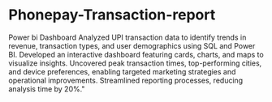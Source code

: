 # Phonepay-Transaction-report
Power bi Dashboard
Analyzed UPI transaction data to identify trends in revenue, transaction types, and user demographics using SQL and Power BI. Developed an interactive dashboard featuring cards, charts, and maps to visualize insights. Uncovered peak transaction times, top-performing cities, and device preferences, enabling targeted marketing strategies and operational improvements. Streamlined reporting processes, reducing analysis time by 20%."
